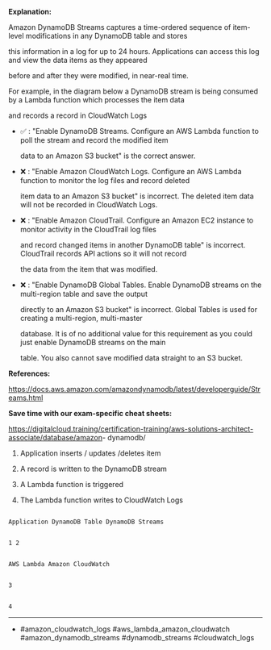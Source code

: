 **Explanation:**

Amazon DynamoDB Streams captures a time-ordered sequence of item-level modifications in any DynamoDB table and stores

this information in a log for up to 24 hours. Applications can access this log and view the data items as they appeared

before and after they were modified, in near-real time.

For example, in the diagram below a DynamoDB stream is being consumed by a Lambda function which processes the item data

and records a record in CloudWatch Logs

- ✅ :  "Enable DynamoDB Streams. Configure an AWS Lambda function to poll the stream and record the modified item

  data to an Amazon S3 bucket" is the correct answer.

- ❌ :  "Enable Amazon CloudWatch Logs. Configure an AWS Lambda function to monitor the log files and record deleted

  item data to an Amazon S3 bucket" is incorrect. The deleted item data will not be recorded in CloudWatch Logs.

- ❌ :  "Enable Amazon CloudTrail. Configure an Amazon EC2 instance to monitor activity in the CloudTrail log files

  and record changed items in another DynamoDB table" is incorrect. CloudTrail records API actions so it will not record

  the data from the item that was modified.

- ❌ :  "Enable DynamoDB Global Tables. Enable DynamoDB streams on the multi-region table and save the output

  directly to an Amazon S3 bucket" is incorrect. Global Tables is used for creating a multi-region, multi-master

  database. It is of no additional value for this requirement as you could just enable DynamoDB streams on the main

  table. You also cannot save modified data straight to an S3 bucket.

**References:**

<https://docs.aws.amazon.com/amazondynamodb/latest/developerguide/Streams.html>

**Save time with our exam-specific cheat sheets:**

<https://digitalcloud.training/certification-training/aws-solutions-architect-associate/database/amazon>- dynamodb/

1. Application inserts / updates /deletes item

2. A record is written to the DynamoDB stream

3. A Lambda function is triggered

4. The Lambda function writes to CloudWatch Logs

```

Application DynamoDB Table DynamoDB Streams

```

```

1 2

```

```

AWS Lambda Amazon CloudWatch

```

```

3

```

```

4

```

----

- #amazon_cloudwatch_logs #aws_lambda_amazon_cloudwatch #amazon_dynamodb_streams #dynamodb_streams #cloudwatch_logs
